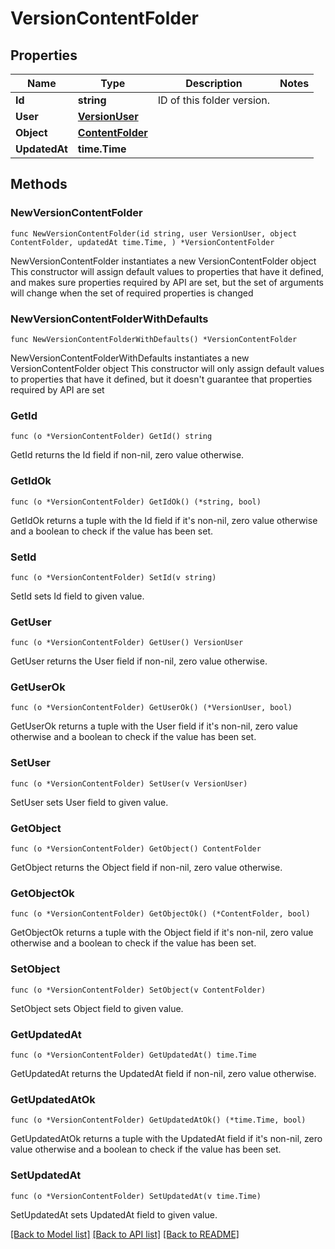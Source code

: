 # VersionContentFolder

## Properties

Name | Type | Description | Notes
------------ | ------------- | ------------- | -------------
**Id** | **string** | ID of this folder version. | 
**User** | [**VersionUser**](VersionUser.md) |  | 
**Object** | [**ContentFolder**](ContentFolder.md) |  | 
**UpdatedAt** | **time.Time** |  | 

## Methods

### NewVersionContentFolder

`func NewVersionContentFolder(id string, user VersionUser, object ContentFolder, updatedAt time.Time, ) *VersionContentFolder`

NewVersionContentFolder instantiates a new VersionContentFolder object
This constructor will assign default values to properties that have it defined,
and makes sure properties required by API are set, but the set of arguments
will change when the set of required properties is changed

### NewVersionContentFolderWithDefaults

`func NewVersionContentFolderWithDefaults() *VersionContentFolder`

NewVersionContentFolderWithDefaults instantiates a new VersionContentFolder object
This constructor will only assign default values to properties that have it defined,
but it doesn't guarantee that properties required by API are set

### GetId

`func (o *VersionContentFolder) GetId() string`

GetId returns the Id field if non-nil, zero value otherwise.

### GetIdOk

`func (o *VersionContentFolder) GetIdOk() (*string, bool)`

GetIdOk returns a tuple with the Id field if it's non-nil, zero value otherwise
and a boolean to check if the value has been set.

### SetId

`func (o *VersionContentFolder) SetId(v string)`

SetId sets Id field to given value.


### GetUser

`func (o *VersionContentFolder) GetUser() VersionUser`

GetUser returns the User field if non-nil, zero value otherwise.

### GetUserOk

`func (o *VersionContentFolder) GetUserOk() (*VersionUser, bool)`

GetUserOk returns a tuple with the User field if it's non-nil, zero value otherwise
and a boolean to check if the value has been set.

### SetUser

`func (o *VersionContentFolder) SetUser(v VersionUser)`

SetUser sets User field to given value.


### GetObject

`func (o *VersionContentFolder) GetObject() ContentFolder`

GetObject returns the Object field if non-nil, zero value otherwise.

### GetObjectOk

`func (o *VersionContentFolder) GetObjectOk() (*ContentFolder, bool)`

GetObjectOk returns a tuple with the Object field if it's non-nil, zero value otherwise
and a boolean to check if the value has been set.

### SetObject

`func (o *VersionContentFolder) SetObject(v ContentFolder)`

SetObject sets Object field to given value.


### GetUpdatedAt

`func (o *VersionContentFolder) GetUpdatedAt() time.Time`

GetUpdatedAt returns the UpdatedAt field if non-nil, zero value otherwise.

### GetUpdatedAtOk

`func (o *VersionContentFolder) GetUpdatedAtOk() (*time.Time, bool)`

GetUpdatedAtOk returns a tuple with the UpdatedAt field if it's non-nil, zero value otherwise
and a boolean to check if the value has been set.

### SetUpdatedAt

`func (o *VersionContentFolder) SetUpdatedAt(v time.Time)`

SetUpdatedAt sets UpdatedAt field to given value.



[[Back to Model list]](../README.md#documentation-for-models) [[Back to API list]](../README.md#documentation-for-api-endpoints) [[Back to README]](../README.md)


